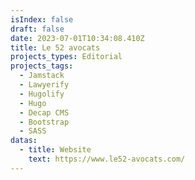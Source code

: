 ```yaml
---
isIndex: false
draft: false
date: 2023-07-01T10:34:08.410Z
title: Le 52 avocats
projects_types: Editorial
projects_tags:
  - Jamstack
  - Lawyerify
  - Hugolify
  - Hugo
  - Decap CMS
  - Bootstrap
  - SASS
datas:
  - title: Website
    text: https://www.le52-avocats.com/
---
```

